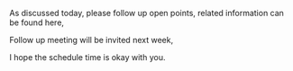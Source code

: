 As discussed today, please follow up open points, related information can be found here,

Follow up meeting will be invited next week,

I hope the schedule time is okay with you.
